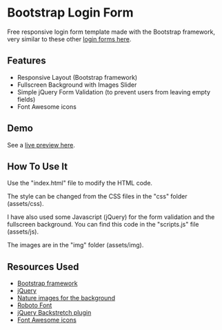 # Bootstrap Login Form
Free responsive login form template made with the Bootstrap framework, very similar to these other <a href="http://azmind.com/2015/04/19/bootstrap-login-forms/">login forms here</a>.

<h2>Features</h2>

<ul>
<li>Responsive Layout (Bootstrap framework)</li>
<li>Fullscreen Background with Images Slider</li>
<li>Simple jQuery Form Validation (to prevent users from leaving empty fields)</li>
<li>Font Awesome icons</li>
</ul>

<h2>Demo</h2>

See a <a href="http://azmind.com/demo/bootstrap-login-form-github/" target="_blank">live preview here</a>.

<h2>How To Use It</h2>

Use the "index.html" file to modify the HTML code.

The style can be changed from the CSS files in the "css" folder (assets/css).

I have also used some Javascript (jQuery) for the form validation and the fullscreen background. You can find this code in the "scripts.js" file (assets/js).

The images are in the "img" folder (assets/img).

<h2>Resources Used</h2>

<ul>
<li><a href="http://getbootstrap.com/" target="_blank">Bootstrap framework</a></li>
<li><a href="https://jquery.com/" target="_blank">jQuery</a></li>
<li><a href="http://norwaygeographical.com/outdoor-photos/" target="_blank">Nature images for the background</a></li>
<li><a href="https://www.google.com/fonts/specimen/Roboto" target="_blank">Roboto Font</a></li>
<li><a href="http://srobbin.com/jquery-plugins/backstretch/" target="_blank">jQuery Backstretch plugin</a></li>
<li><a href="http://fortawesome.github.io/Font-Awesome/" target="_blank">Font Awesome icons</a></li>
</ul>

